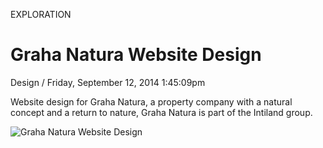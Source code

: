 <p class="type">EXPLORATION</p>

# Graha Natura Website Design

<p class="meta">Design  /  Friday, September 12, 2014 1:45:09pm</p>

Website design for Graha Natura, a property company with a natural concept and a return to nature, Graha Natura is part of the Intiland group.

![Graha Natura Website Design](https://farooq-agent.web.app/assets/images/works/large/103-graha-natura-website-design/1-Graha_Natura-Website_Design-home-header-(Option-1).jpg)
